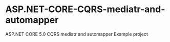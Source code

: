 # ASP.NET-CORE-CQRS-mediatr-and-automapper
ASP.NET CORE 5.0 CQRS mediatr and automapper Example project
